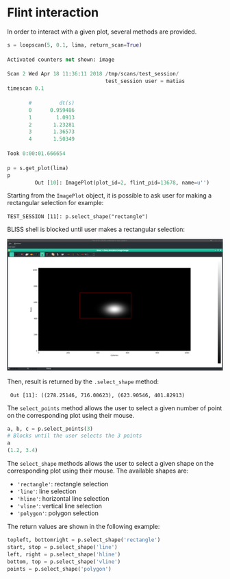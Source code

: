 
# Flint interaction

In order to interact with a given plot, several methods are provided.


```python
s = loopscan(5, 0.1, lima, return_scan=True)

Activated counters not shown: image

Scan 2 Wed Apr 18 11:36:11 2018 /tmp/scans/test_session/
                                test_session user = matias
timescan 0.1

       #         dt(s)
       0      0.959486
       1        1.0913
       2       1.23281
       3       1.36573
       4       1.50349

Took 0:00:01.666654

p = s.get_plot(lima)
p
         Out [10]: ImagePlot(plot_id=2, flint_pid=13678, name=u'')
```

Starting from the `ImagePlot` object, it is possible to ask user for
making a rectangular selection for example:

`TEST_SESSION [11]: p.select_shape("rectangle")`

BLISS shell is blocked until user makes a rectangular selection:

![Rectangular selection](img/flint_rect_selection.png)

Then, result is returned by the `.select_shape` method:

` Out [11]: ((278.25146, 716.00623), (623.90546, 401.82913)`



The ``select_points`` method allows the user to select a given number of point
on the corresponding plot using their mouse.

```python
a, b, c = p.select_points(3)
# Blocks until the user selects the 3 points
a
(1.2, 3.4)
```

The ``select_shape`` methods allows the user to select a given shape on the
corresponding plot using their mouse. The available shapes are:

- ``'rectangle'``: rectangle selection
- ``'line'``: line selection
- ``'hline'``: horizontal line selection
- ``'vline'``: vertical line selection
- ``'polygon'``: polygon selection

The return values are shown in the following example:

```python
topleft, bottomright = p.select_shape('rectangle')
start, stop = p.select_shape('line')
left, right = p.select_shape('hline')
bottom, top = p.select_shape('vline')
points = p.select_shape('polygon')
```


